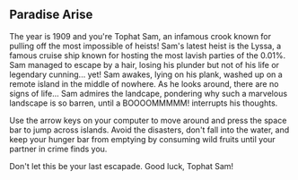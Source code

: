 ## Paradise Arise
The year is 1909 and you're Tophat Sam, an infamous crook known for pulling off the most impossible of heists!
Sam's latest heist is the Lyssa, a famous cruise ship known for hosting the most lavish parties of the 0.01%.
Sam managed to escape by a hair, losing his plunder but not of his life or legendary cunning... yet!
Sam awakes, lying on his plank, washed up on a remote island in the middle of nowhere. As he looks around, there
are no signs of life...
Sam admires the landcape, pondering why such a marvelous landscape is so barren, until a BOOOOMMMMM! interrupts his thoughts.

Use the arrow keys on your computer to move around and press the space bar to jump across islands.
Avoid the disasters, don't fall into the water, and keep your hunger bar from emptying by consuming wild fruits until your 
partner in crime finds you. 

Don't let this be your last escapade. Good luck, Tophat Sam!
